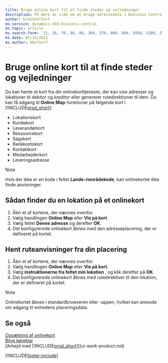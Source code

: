 ```yaml
---
title: Bruge online kort til at finde steder og vejledninger
description: Få mere at vide om at bruge adressedata i Business Central til at få et onlinekort med ruteanvisninger.
author: brentholtorf
ms.service: dynamics-365-business-central
ms.topic: article
ms.search.form: '21, 26, 76, 86, 88, 300, 370, 800, 804, 5050, 5200, 5703'
ms.date: 07/15/2022
ms.author: bholtorf
---
```

# Bruge online kort til at finde steder og vejledninger

Du kan hente et kort fra din onlinekorttjeneste, der kan vise adresser og lokationer til debitor og kreditor eller genererer rutedirektioner til dem. Du kan få adgang til **Online Map**-funktioner på følgende kort i [!INCLUDE[prod_short](includes/prod_short.md)]:

* Lokationskort
* Kundekort
* Leverandørkort
* Ressourcekort
* Sagskort
* Bankkontokort
* Kontaktkort
* Medarbejderkort
* Leveringsadresse

> [!NOTE]
> Hvis der ikke er en kode i feltet **Lande-/områdekode**, kan onlinekortet ikke finde anvisninger.

## Sådan finder du en lokation på et onlinekort

1. Åbn et af kortene, der nævnes ovenfor.
2. Vælg handlingen **Online Map** eller **Vis på kort**.
3. Vælg feltet **Denne adresse** og derefter **OK**.
4. Det konfigurerede onlinekort åbnes med den adresseplacering, der er defineret på kortet.

## Hent ruteanvisninger fra din placering

1. Åbn et af kortene, der nævnes ovenfor.
2. Vælg handlingen **Online Map** eller **Vis på kort**.
3. Vælg **instruktionerne fra feltet min lokation** , og klik derefter på **OK**.
4. Det konfigurerede onlinekort åbnes med rutedirektiver til den lokation, der er defineret på kortet.

> [!NOTE]
> Onlinekortet åbnes i standardbrowseren eller -appen, hvilket kan anmode om adgang til enhedens placeringsdata.

## Se også

[Opsætning af onlinekort](across-online-maps-setup.md)  
[Blive køreklar](ui-get-ready-business.md)  
[Arbejd med [!INCLUDE[prod_short](includes/prod_short.md)]](ui-work-product.md)  

[!INCLUDE[footer-include](includes/footer-banner.md)]

